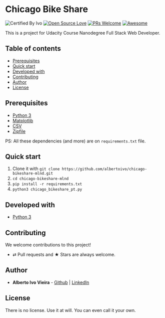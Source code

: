 # Chicago Bike Share

![Certified By Ivo](https://img.shields.io/badge/Certified%20By-Ivo-blue.svg)
[![Open Source Love](https://badges.frapsoft.com/os/v2/open-source.svg?v=102)](https://github.com/ellerbrock/open-source-badge/)
[![PRs Welcome](https://img.shields.io/badge/PRs-welcome-brightgreen.svg?style=flat-square)](http://makeapullrequest.com)
[![Awesome](https://cdn.rawgit.com/sindresorhus/awesome/d7305f38d29fed78fa85652e3a63e154dd8e8829/media/badge.svg)](https://github.com/sindresorhus/awesome)


This is a project for Udacity Course Nanodegree Full Stack Web Developer.

## Table of contents

-   [Prerequisites](#prerequisites)
-   [Quick start](#quick-start)
-   [Developed with](#developed-with)
-   [Contributing](#contributing)
-   [Author](#author)
-   [License](#license)

## Prerequisites

- [Python 3](https://www.python.org)
- [Matplotlib](https://matplotlib.org/)
- [CSV](https://docs.python.org/3/library/csv.html)
- [Zipfile](https://docs.python.org/3/library/zipfile.html)

PS: All these dependencies (and more) are on `requirements.txt` file.

## Quick start

1. Clone it with `git clone https://github.com/albertoivo/chicago-bikeshare-mlnd.git`
1. `cd chicago-bikeshare-mlnd`
1. `pip install -r requirements.txt`
1. `python3 chicago_bikeshare_pt.py`

## Developed with

* [Python 3](https://www.python.org/)

## Contributing

We welcome contributions to this project!

-   ⇄ Pull requests and ★ Stars are always welcome.

## Author

* **Alberto Ivo Vieira** - [Github](https://github.com/albertoivo) | [LinkedIn](https://www.linkedin.com/in/alberto-ivo-vieira/)

## License

There is no license. Use it at will. You can even call it your own.
